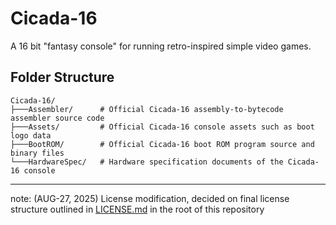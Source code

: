 # Cicada-16

A 16 bit "fantasy console" for running retro-inspired simple video games.

## Folder Structure

```
Cicada-16/
├───Assembler/      # Official Cicada-16 assembly-to-bytecode assembler source code
├───Assets/         # Official Cicada-16 console assets such as boot logo data
├───BootROM/        # Official Cicada-16 boot ROM program source and binary files
└───HardwareSpec/   # Hardware specification documents of the Cicada-16 console
```

---

note: (AUG-27, 2025) License modification, decided on final license structure outlined in [LICENSE.md](./LICENSE.md) in the root of this repository
